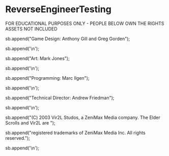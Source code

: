 # ReverseEngineerTesting
 FOR EDUCATIONAL PURPOSES ONLY - PEOPLE BELOW OWN THE RIGHTS ASSETS NOT INCLUDED
 
 sb.append("Game Design: Anthony Gill and Greg Gorden");
 
 sb.append('\n');
 
 sb.append("Art: Mark Jones");
 
 sb.append('\n');
 
 sb.append("Programming: Marc Ilgen");
 
 sb.append('\n');
 
 sb.append("Technical Director: Andrew Friedman");
 
 sb.append('\n');
 
 sb.append("(C) 2003 Vir2L Studos, a ZeniMax Media company. The Elder Scrolls and Vir2L are ");
 
 sb.append("registered trademarks of ZeniMax Media Inc. All rights reserved.");
 
 sb.append('\n');
